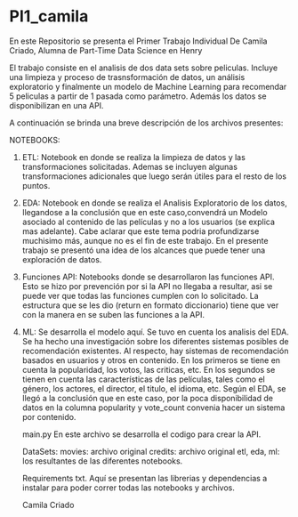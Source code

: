 # PI1_camila
En este Repositorio se presenta el Primer Trabajo Individual De Camila Criado, Alumna de Part-Time Data Science en Henry

El trabajo consiste en el analisis de dos data sets sobre peliculas. Incluye una limpieza y proceso de trasnsformación de datos, un análisis exploratorio
y finalmente un modelo de Machine Learning para recomendar 5 peliculas a partir de 1 pasada como parámetro. Además los datos se disponibilizan en una API. 

A continuación se brinda una breve descripción de los archivos presentes:

NOTEBOOKS:

1. ETL: Notebook en donde se realiza la limpieza de datos y las transformaciones solicitadas. Ademas se incluyen algunas transformaciones adicionales que luego
        serán útiles para el resto de los puntos.

2. EDA: Notebook en donde se realiza el Analisis Exploratorio de los datos, llegandose a la conclusión que en este caso,convendrá un Modelo asociado al contenido
        de las películas y no a los usuarios (se explica mas adelante). Cabe aclarar que este tema podria profundizarse muchisimo más, aunque no es el fin de este trabajo.
        En el presente trabajo se presentó una idea de los alcances que puede tener una exploración de datos.

3. Funciones API: Notebooks donde se desarrollaron las funciones API. Esto se hizo por prevención por si la API no llegaba a resultar, asi se puede ver que todas las funciones
                 cumplen con lo solicitado. La estructura que se les dio (return en formato diccionario) tiene que ver con la manera en se suben las funciones a la API.


4. ML: Se desarrolla el modelo aquí. Se tuvo en cuenta los analisis del EDA. Se ha hecho una investigación sobre los diferentes sistemas posibles de recomendación existentes.
       Al respecto, hay sistemas de recomendación basados en usuarios y otros en contenido. En los primeros se tiene en cuenta la popularidad, los votos, las criticas, etc.
       En los segundos se tienen en cuenta las características de las películas, tales como el género, los actores, el director, el titulo, el idioma, etc.
       Según el EDA, se llegó a la conclusión que en este caso, por la poca disponibilidad de datos en la columna popularity y vote_count convenia hacer un sistema por contenido.


   main.py En este archivo se desarrolla el codigo para crear la API.

   DataSets:
   movies: archivo original
   credits: archivo original
   etl, eda, ml: los resultantes de las diferentes notebooks.

   Requirements txt. Aquí se presentan las librerias y dependencias a instalar para poder correr todas las notebooks y archivos.


   Camila Criado


   
